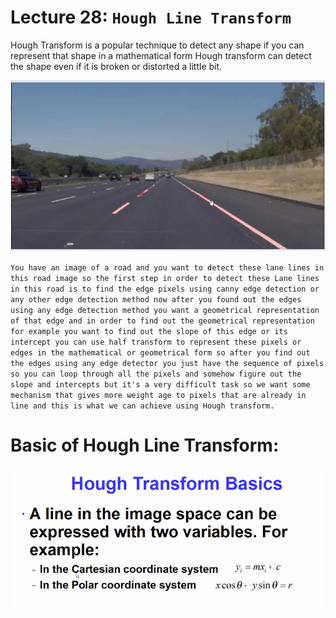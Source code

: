 
# Lecture 28: `Hough Line Transform`

Hough Transform is a popular technique to detect any shape if you can represent that shape in a mathematical form Hough transform can detect the shape even if it is broken or distorted a little bit.


![Alt text](image-6.png)

`You have an image of a road and you want to detect these lane lines in this road image so the first step in order to detect these Lane lines in this road is to find the edge pixels using canny edge detection or any other edge detection method now after you found out the edges using any edge detection method you want a geometrical representation of that edge and in order to find out the geometrical representation for example you want to find out the slope of this edge or its intercept you can use half transform to represent these pixels or edges in the mathematical or geometrical form so after you find out the edges using any edge detector you just have the sequence of pixels so you can loop through all the pixels and somehow figure out the slope and intercepts but it's a very difficult task so we want some mechanism that gives more weight age to pixels that are already in line and this is what we can achieve using Hough transform.`

# Basic of Hough Line Transform:


![Alt text](image-5.png)




